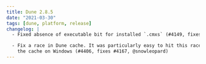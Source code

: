 ```yaml
---
title: Dune 2.8.5
date: "2021-03-30"
tags: [dune, platform, release]
changelog: |
  - Fixed absence of executable bit for installed `.cmxs` (#4149, fixes #4148, @bobot)

  - Fix a race in Dune cache. It was particularly easy to hit this race when using
    the cache on Windows (#4406, fixes #4167, @snowleopard)
---
```


